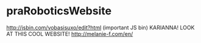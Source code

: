 # praRoboticsWebsite
http://jsbin.com/vobasisuxo/edit?html (important JS bin)
KARIANNA! LOOK AT THIS COOL WEBSITE! http://melanie-f.com/en/
